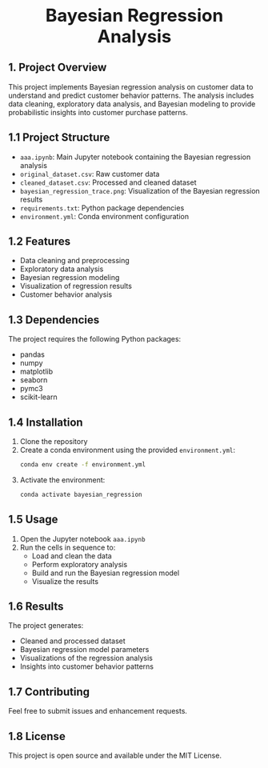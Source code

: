 <div style="font-size:2.5em; font-weight:bold; text-align:center; margin-top:20px;">Bayesian Regression Analysis</div>

## 1. Project Overview
This project implements Bayesian regression analysis on customer data to understand and predict customer behavior patterns. The analysis includes data cleaning, exploratory data analysis, and Bayesian modeling to provide probabilistic insights into customer purchase patterns.

## 1.1 Project Structure
- `aaa.ipynb`: Main Jupyter notebook containing the Bayesian regression analysis
- `original_dataset.csv`: Raw customer data
- `cleaned_dataset.csv`: Processed and cleaned dataset
- `bayesian_regression_trace.png`: Visualization of the Bayesian regression results
- `requirements.txt`: Python package dependencies
- `environment.yml`: Conda environment configuration

## 1.2 Features
- Data cleaning and preprocessing
- Exploratory data analysis
- Bayesian regression modeling
- Visualization of regression results
- Customer behavior analysis

## 1.3 Dependencies
The project requires the following Python packages:
- pandas
- numpy
- matplotlib
- seaborn
- pymc3
- scikit-learn

## 1.4 Installation
1. Clone the repository
2. Create a conda environment using the provided `environment.yml`:
   ```bash
   conda env create -f environment.yml
   ```
3. Activate the environment:
   ```bash
   conda activate bayesian_regression
   ```

## 1.5 Usage
1. Open the Jupyter notebook `aaa.ipynb`
2. Run the cells in sequence to:
   - Load and clean the data
   - Perform exploratory analysis
   - Build and run the Bayesian regression model
   - Visualize the results

## 1.6 Results
The project generates:
- Cleaned and processed dataset
- Bayesian regression model parameters
- Visualizations of the regression analysis
- Insights into customer behavior patterns

## 1.7 Contributing
Feel free to submit issues and enhancement requests.

## 1.8 License
This project is open source and available under the MIT License.
